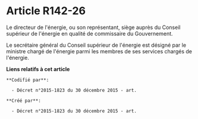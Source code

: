# Article R142-26

Le directeur de l'énergie, ou son représentant, siège auprès du Conseil supérieur de l'énergie en qualité de commissaire du
Gouvernement.

Le secrétaire général du Conseil supérieur de l'énergie est désigné par le ministre chargé de l'énergie parmi les membres de
ses services chargés de l'énergie.

**Liens relatifs à cet article**

	**Codifié par**:

	  - Décret n°2015-1823 du 30 décembre 2015 - art.

	**Créé par**:

	  - Décret n°2015-1823 du 30 décembre 2015 - art.

